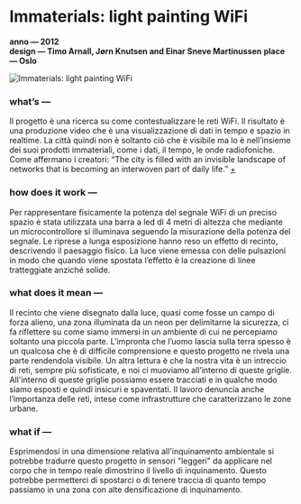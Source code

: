 # Immaterials: light painting WiFi #  
**anno — 2012**  
**design — Timo Arnall, Jørn Knutsen and Einar Sneve Martinussen**
**place — Oslo**       

![Immaterials: light painting WiFi](https://i.imgur.com/3TnZPdm.png)

### what’s — ###
Il progetto è una ricerca su come contestualizzare le reti WiFi. Il risultato è una produzione video che è una visualizzazione di dati in tempo e spazio in realtime. La città quindi non è soltanto ciò che è visibile ma lo è nell’insieme dei suoi prodotti immateriali, come i dati, il tempo, le onde radiofoniche. Come affermano i creatori: “The city is filled with an invisible landscape of networks that is becoming an interwoven part of daily life.” [+](http://voyoslo.com/projects/immaterials-wifi-light-painting/)


### how does it work — ###
Per rappresentare fisicamente la potenza del segnale WiFi di un preciso spazio è stata utilizzata una barra a led di 4 metri di altezza che mediante un microcontrollore si illuminava seguendo la misurazione della potenza del segnale. Le riprese a lunga esposizione hanno reso un effetto di recinto, descrivendo il paesaggio fisico. La luce viene emessa con delle pulsazioni in modo che quando viene spostata l’effetto è la creazione di linee tratteggiate anziché solide.

### what does it mean — ###
Il recinto che viene disegnato dalla luce, quasi come fosse un campo di forza alieno, una zona illuminata da un neon per delimitarne la sicurezza, ci fa riflettere su come siamo immersi in un ambiente di cui ne percepiamo soltanto una piccola parte.
L’impronta che l’uomo lascia sulla terra spesso è un qualcosa che è di difficile comprensione e questo progetto ne rivela una parte rendendola visibile. Un altra lettura è che la nostra vita è un intreccio di reti, sempre più sofisticate, e noi ci muoviamo all’interno di queste griglie. All'interno di queste griglie possiamo essere tracciati e in qualche modo siamo esposti e quindi insicuri e spaventati. 
Il lavoro denuncia anche l’importanza delle reti, intese come infrastrutture che caratterizzano le zone urbane.

### what if — ###
Esprimendosi in una dimensione relativa all'inquinamento ambientale si potrebbe tradurre questo progetto in sensori "leggeri" da applicare nel corpo che in tempo reale dimostrino il livello di inquinamento. Questo potrebbe permetterci di spostarci o di tenere traccia di quanto tempo passiamo in una zona con alte densificazione di inquinamento. 
